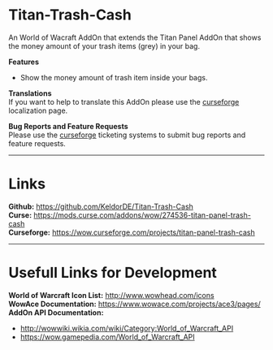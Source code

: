 # Titan-Trash-Cash

An World of Wacraft AddOn that extends the Titan Panel AddOn that shows the money amount of your trash items (grey) in your bag.

**Features**  
* Show the money amount of trash item inside your bags.

**Translations**  
If you want to help to translate this AddOn please use the [curseforge](https://wow.curseforge.com/projects/titan-panel-trash-cash/localization) localization page.

**Bug Reports and Feature Requests**  
Please use the [curseforge](https://wow.curseforge.com/projects/titan-panel-trash-cash/issues) ticketing systems to submit bug reports and feature requests.

---
# Links
**Github:** https://github.com/KeldorDE/Titan-Trash-Cash  
**Curse:** https://mods.curse.com/addons/wow/274536-titan-panel-trash-cash  
**Curseforge:** https://wow.curseforge.com/projects/titan-panel-trash-cash

---
# Usefull Links for Development
**World of Warcraft Icon List:** http://www.wowhead.com/icons  
**WowAce Documentation:** https://www.wowace.com/projects/ace3/pages/  
**AddOn API Documentation:**
* http://wowwiki.wikia.com/wiki/Category:World_of_Warcraft_API
* https://wow.gamepedia.com/World_of_Warcraft_API
